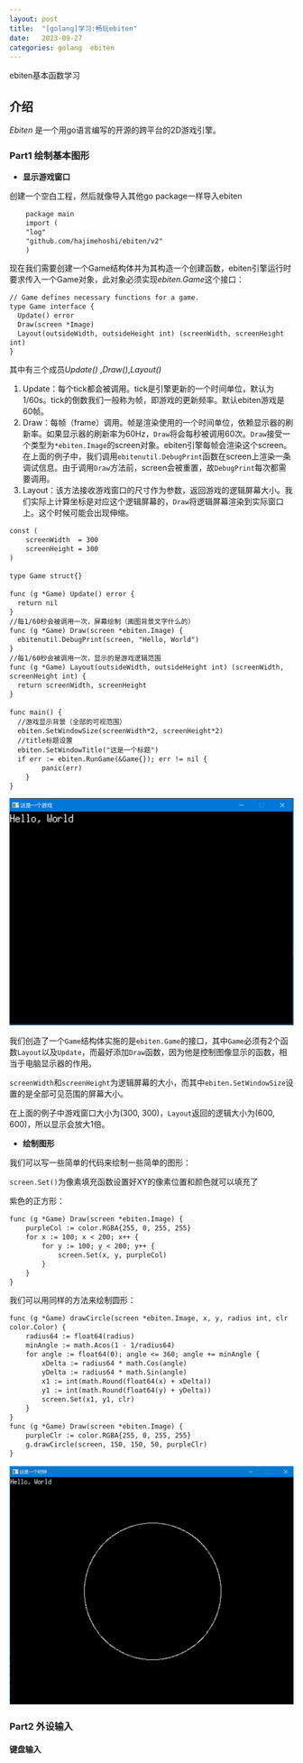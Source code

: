 ```yaml
---
layout: post
title:  "[golang]学习:畅玩ebiten"
date:   2023-09-27
categories: golang	ebiten
---
```


ebiten基本函数学习

## 介绍

 *Ebiten* 是一个用go语言编写的开源的跨平台的2D游戏引擎。

### Part1 绘制基本图形

- **显示游戏窗口**

创建一个空白工程，然后就像导入其他go package一样导入ebiten

```
    package main
    import (
    "log"
    "github.com/hajimehoshi/ebiten/v2"
    )
```

现在我们需要创建一个Game结构体并为其构造一个创建函数，ebiten引擎运行时要求传入一个Game对象，此对象必须实现*ebiten.Game*这个接口：

```
// Game defines necessary functions for a game.
type Game interface {
  Update() error
  Draw(screen *Image)
  Layout(outsideWidth, outsideHeight int) (screenWidth, screenHeight int)
}
```

其中有三个成员*Update()* ,*Draw()*,*Layout()*

1. Update：每个tick都会被调用。tick是引擎更新的一个时间单位，默认为1/60s。tick的倒数我们一般称为帧，即游戏的更新频率。默认ebiten游戏是60帧。
2. Draw：每帧（frame）调用。帧是渲染使用的一个时间单位，依赖显示器的刷新率。如果显示器的刷新率为60Hz，`Draw`将会每秒被调用60次。`Draw`接受一个类型为`*ebiten.Image`的screen对象。ebiten引擎每帧会渲染这个screen。在上面的例子中，我们调用`ebitenutil.DebugPrint`函数在screen上渲染一条调试信息。由于调用`Draw`方法前，screen会被重置，故`DebugPrint`每次都需要调用。
3. Layout：该方法接收游戏窗口的尺寸作为参数，返回游戏的逻辑屏幕大小。我们实际上计算坐标是对应这个逻辑屏幕的，`Draw`将逻辑屏幕渲染到实际窗口上。这个时候可能会出现伸缩。

```
const (
	screenWidth  = 300
	screenHeight = 300
)

type Game struct{}

func (g *Game) Update() error {
  return nil
}
//每1/60秒会被调用一次，屏幕绘制（画图背景文字什么的）
func (g *Game) Draw(screen *ebiten.Image) {
  ebitenutil.DebugPrint(screen, "Hello, World")
}
//每1/60秒会被调用一次，显示的是游戏逻辑范围
func (g *Game) Layout(outsideWidth, outsideHeight int) (screenWidth, screenHeight int) {
  return screenWidth, screenHeight
}

func main() {
  //游戏显示背景（全部的可视范围）
  ebiten.SetWindowSize(screenWidth*2, screenHeight*2)
  //title标题设置
  ebiten.SetWindowTitle("这是一个标题")
  if err := ebiten.RunGame(&Game{}); err != nil {
		panic(err)
	}
}
```

![image](/assets/part1.png)

我们创造了一个`Game`结构体实施的是`ebiten.Game`的接口，其中`Game`必须有2个函数`Layout`以及`Update`，而最好添加`Draw`函数，因为他是控制图像显示的函数，相当于电脑显示器的作用。

`screenWidth`和`screenHeight`为逻辑屏幕的大小，而其中`ebiten.SetWindowSize`设置的是全部可见范围的屏幕大小。

在上面的例子中游戏窗口大小为(300, 300)，`Layout`返回的逻辑大小为(600, 600)，所以显示会放大1倍。

- **绘制图形**

我们可以写一些简单的代码来绘制一些简单的图形：

`screen.Set()`为像素填充函数设置好XY的像素位置和颜色就可以填充了

紫色的正方形：

```
func (g *Game) Draw(screen *ebiten.Image) {
	purpleCol := color.RGBA{255, 0, 255, 255}
	for x := 100; x < 200; x++ {
		for y := 100; y < 200; y++ {
			screen.Set(x, y, purpleCol)
		}
	}
}
```

我们可以用同样的方法来绘制圆形：

```
func (g *Game) drawCircle(screen *ebiten.Image, x, y, radius int, clr color.Color) {
	radius64 := float64(radius)
	minAngle := math.Acos(1 - 1/radius64)
	for angle := float64(0); angle <= 360; angle += minAngle {
		xDelta := radius64 * math.Cos(angle)
		yDelta := radius64 * math.Sin(angle)
		x1 := int(math.Round(float64(x) + xDelta))
		y1 := int(math.Round(float64(y) + yDelta))
		screen.Set(x1, y1, clr)
	}
}
func (g *Game) Draw(screen *ebiten.Image) {
	purpleClr := color.RGBA{255, 0, 255, 255}
	g.drawCircle(screen, 150, 150, 50, purpleClr)
}
```

![image](\assets\circle.png)

### Part2 外设输入

#### 键盘输入



